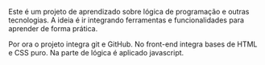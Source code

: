 Este é um projeto de aprendizado sobre lógica de programação e outras tecnologias. A ideia é ir integrando ferramentas e funcionalidades para aprender de forma prática. 

Por ora o projeto integra git e GitHub. No front-end integra bases de HTML e CSS puro. Na parte de lógica é aplicado javascript. 


